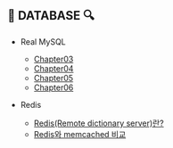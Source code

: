 ## 📄 DATABASE 🔍
* Real MySQL
    * [Chapter03](https://github.com/Hyung1Jung/database-network-os-infra/blob/master/src/database/real-mysql/chapter03/README.md)
    * [Chapter04](https://github.com/Hyung1Jung/database-network-os-infra/blob/master/src/database/real-mysql/chapter04/README.md)
    * [Chapter05](https://github.com/Hyung1Jung/database-network-os-infra/blob/master/src/database/real-mysql/chapter05/README.md)
    * [Chapter06](https://github.com/Hyung1Jung/database-network-os-infra/blob/master/src/database/real-mysql/chapter06/README.md)
  
* Redis
  * [Redis(Remote dictionary server)란?](https://junghyungil.tistory.com/162?category=900222)
  * [Redis와 memcached 비교](https://junghyungil.tistory.com/165?category=892328)
    
